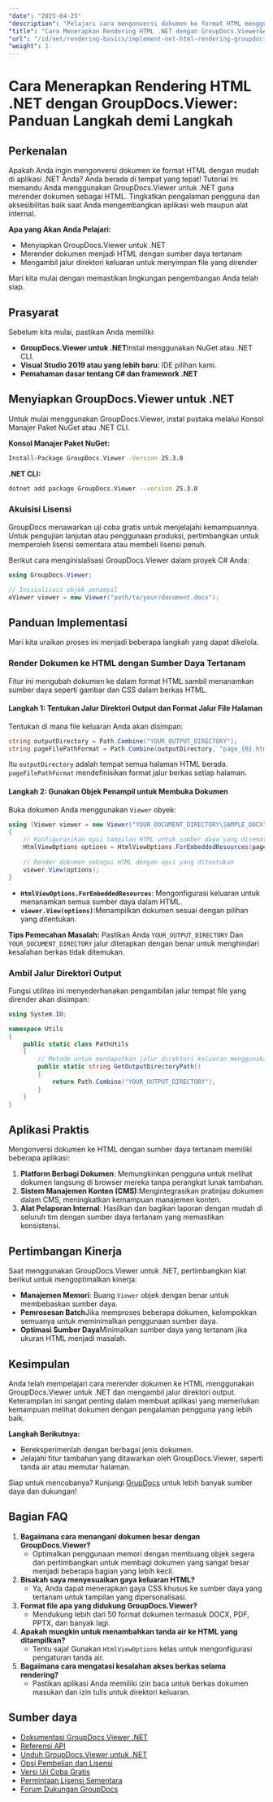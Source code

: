 ```yaml
---
"date": "2025-04-25"
"description": "Pelajari cara mengonversi dokumen ke format HTML menggunakan GroupDocs.Viewer untuk .NET. Panduan ini mencakup langkah penyiapan, rendering, dan aplikasi praktis."
"title": "Cara Menerapkan Rendering HTML .NET dengan GroupDocs.Viewer&#58; Panduan Langkah demi Langkah"
"url": "/id/net/rendering-basics/implement-net-html-rendering-groupdocs-viewer/"
"weight": 1
---
```


# Cara Menerapkan Rendering HTML .NET dengan GroupDocs.Viewer: Panduan Langkah demi Langkah

## Perkenalan

Apakah Anda ingin mengonversi dokumen ke format HTML dengan mudah di aplikasi .NET Anda? Anda berada di tempat yang tepat! Tutorial ini memandu Anda menggunakan GroupDocs.Viewer untuk .NET guna merender dokumen sebagai HTML. Tingkatkan pengalaman pengguna dan aksesibilitas baik saat Anda mengembangkan aplikasi web maupun alat internal.

**Apa yang Akan Anda Pelajari:**
- Menyiapkan GroupDocs.Viewer untuk .NET
- Merender dokumen menjadi HTML dengan sumber daya tertanam
- Mengambil jalur direktori keluaran untuk menyimpan file yang dirender

Mari kita mulai dengan memastikan lingkungan pengembangan Anda telah siap.

## Prasyarat

Sebelum kita mulai, pastikan Anda memiliki:
- **GroupDocs.Viewer untuk .NET**Instal menggunakan NuGet atau .NET CLI.
- **Visual Studio 2019 atau yang lebih baru**: IDE pilihan kami.
- **Pemahaman dasar tentang C# dan framework .NET**

## Menyiapkan GroupDocs.Viewer untuk .NET

Untuk mulai menggunakan GroupDocs.Viewer, instal pustaka melalui Konsol Manajer Paket NuGet atau .NET CLI.

**Konsol Manajer Paket NuGet:**
```bash
Install-Package GroupDocs.Viewer -Version 25.3.0
```

**.NET CLI:**
```bash
dotnet add package GroupDocs.Viewer --version 25.3.0
```

### Akuisisi Lisensi

GroupDocs menawarkan uji coba gratis untuk menjelajahi kemampuannya. Untuk pengujian lanjutan atau penggunaan produksi, pertimbangkan untuk memperoleh lisensi sementara atau membeli lisensi penuh.

Berikut cara menginisialisasi GroupDocs.Viewer dalam proyek C# Anda:
```csharp
using GroupDocs.Viewer;

// Inisialisasi objek penampil
eViewer viewer = new Viewer("path/to/your/document.docx");
```

## Panduan Implementasi

Mari kita uraikan proses ini menjadi beberapa langkah yang dapat dikelola.

### Render Dokumen ke HTML dengan Sumber Daya Tertanam

Fitur ini mengubah dokumen ke dalam format HTML sambil menanamkan sumber daya seperti gambar dan CSS dalam berkas HTML.

#### Langkah 1: Tentukan Jalur Direktori Output dan Format Jalur File Halaman

Tentukan di mana file keluaran Anda akan disimpan:
```csharp
string outputDirectory = Path.Combine("YOUR_OUTPUT_DIRECTORY");
string pageFilePathFormat = Path.Combine(outputDirectory, "page_{0}.html");
```
Itu `outputDirectory` adalah tempat semua halaman HTML berada. `pageFilePathFormat` mendefinisikan format jalur berkas setiap halaman.

#### Langkah 2: Gunakan Objek Penampil untuk Membuka Dokumen

Buka dokumen Anda menggunakan `Viewer` obyek:
```csharp
using (Viewer viewer = new Viewer("YOUR_DOCUMENT_DIRECTORY\SAMPLE_DOCX"))
{
    // Konfigurasikan opsi tampilan HTML untuk sumber daya yang disematkan
    HtmlViewOptions options = HtmlViewOptions.ForEmbeddedResources(pageFilePathFormat);
    
    // Render dokumen sebagai HTML dengan opsi yang ditentukan
    viewer.View(options);
}
```
- **`HtmlViewOptions.ForEmbeddedResources`**: Mengonfigurasi keluaran untuk menanamkan semua sumber daya dalam HTML.
- **`viewer.View(options)`**:Menampilkan dokumen sesuai dengan pilihan yang ditentukan.

**Tips Pemecahan Masalah:** Pastikan Anda `YOUR_OUTPUT_DIRECTORY` Dan `YOUR_DOCUMENT_DIRECTORY` jalur ditetapkan dengan benar untuk menghindari kesalahan berkas tidak ditemukan.

### Ambil Jalur Direktori Output

Fungsi utilitas ini menyederhanakan pengambilan jalur tempat file yang dirender akan disimpan:
```csharp
using System.IO;

namespace Utils
{
    public static class PathUtils
    {
        // Metode untuk mendapatkan jalur direktori keluaran menggunakan placeholder yang konsisten
        public static string GetOutputDirectoryPath()
        {
            return Path.Combine("YOUR_OUTPUT_DIRECTORY");
        }
    }
}
```

## Aplikasi Praktis

Mengonversi dokumen ke HTML dengan sumber daya tertanam memiliki beberapa aplikasi:
1. **Platform Berbagi Dokumen**: Memungkinkan pengguna untuk melihat dokumen langsung di browser mereka tanpa perangkat lunak tambahan.
2. **Sistem Manajemen Konten (CMS)**:Mengintegrasikan pratinjau dokumen dalam CMS, meningkatkan kemampuan manajemen konten.
3. **Alat Pelaporan Internal**: Hasilkan dan bagikan laporan dengan mudah di seluruh tim dengan sumber daya tertanam yang memastikan konsistensi.

## Pertimbangan Kinerja

Saat menggunakan GroupDocs.Viewer untuk .NET, pertimbangkan kiat berikut untuk mengoptimalkan kinerja:
- **Manajemen Memori**: Buang `Viewer` objek dengan benar untuk membebaskan sumber daya.
- **Pemrosesan Batch**Jika memproses beberapa dokumen, kelompokkan semuanya untuk meminimalkan penggunaan sumber daya.
- **Optimasi Sumber Daya**Minimalkan sumber daya yang tertanam jika ukuran HTML menjadi masalah.

## Kesimpulan

Anda telah mempelajari cara merender dokumen ke HTML menggunakan GroupDocs.Viewer untuk .NET dan mengambil jalur direktori output. Keterampilan ini sangat penting dalam membuat aplikasi yang memerlukan kemampuan melihat dokumen dengan pengalaman pengguna yang lebih baik.

**Langkah Berikutnya:**
- Bereksperimenlah dengan berbagai jenis dokumen.
- Jelajahi fitur tambahan yang ditawarkan oleh GroupDocs.Viewer, seperti tanda air atau memutar halaman.

Siap untuk mencobanya? Kunjungi [GrupDocs](https://purchase.groupdocs.com/buy) untuk lebih banyak sumber daya dan dukungan!

## Bagian FAQ

1. **Bagaimana cara menangani dokumen besar dengan GroupDocs.Viewer?**
   - Optimalkan penggunaan memori dengan membuang objek segera dan pertimbangkan untuk membagi dokumen yang sangat besar menjadi beberapa bagian yang lebih kecil.
2. **Bisakah saya menyesuaikan gaya keluaran HTML?**
   - Ya, Anda dapat menerapkan gaya CSS khusus ke sumber daya yang tertanam untuk tampilan yang dipersonalisasi.
3. **Format file apa yang didukung GroupDocs.Viewer?**
   - Mendukung lebih dari 50 format dokumen termasuk DOCX, PDF, PPTX, dan banyak lagi.
4. **Apakah mungkin untuk menambahkan tanda air ke HTML yang ditampilkan?**
   - Tentu saja! Gunakan `HtmlViewOptions` kelas untuk mengonfigurasi pengaturan tanda air.
5. **Bagaimana cara mengatasi kesalahan akses berkas selama rendering?**
   - Pastikan aplikasi Anda memiliki izin baca untuk berkas dokumen masukan dan izin tulis untuk direktori keluaran.

## Sumber daya
- [Dokumentasi GroupDocs.Viewer .NET](https://docs.groupdocs.com/viewer/net/)
- [Referensi API](https://reference.groupdocs.com/viewer/net/)
- [Unduh GroupDocs.Viewer untuk .NET](https://releases.groupdocs.com/viewer/net/)
- [Opsi Pembelian dan Lisensi](https://purchase.groupdocs.com/buy)
- [Versi Uji Coba Gratis](https://releases.groupdocs.com/viewer/net/)
- [Permintaan Lisensi Sementara](https://purchase.groupdocs.com/temporary-license/)
- [Forum Dukungan GroupDocs](https://forum.groupdocs.com/c/viewer/9)